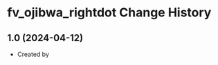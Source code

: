 fv_ojibwa_rightdot Change History
====================

1.0 (2024-04-12)
----------------
* Created by 

